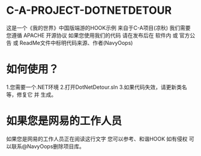 # C-A-PROJECT-DOTNETDETOUR
这是一个《我的世界》中国版端游的HOOK示例 来自于C-A项目(凉秋)
我们需要您遵循 APACHE 开源协议 如果您使用我们的代码 请在发布后在 软件内 或 官方公告 或 ReadMe文件中标明代码来源、作者(NavyOops)
# 如何使用？
1.您需要一个.NET环境
2.打开DotNetDetour.sln
3.如果代码失效，请更新类名等，修复它 并 生成。
# 如果您是网易的工作人员
如果您是网易的工作人员正在阅读这行文字 您可以参考、和谐HOOK
如有侵权 可以联系@NavyOops删除项目库。
